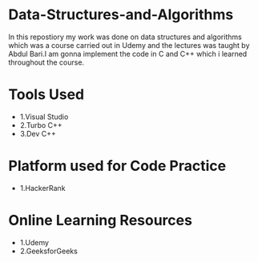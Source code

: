 # Data-Structures-and-Algorithms
In this repostiory my work was done on data structures and algorithms which was a course carried out in Udemy and the lectures was taught by Abdul Bari.I am gonna implement the code in C and C++ which i learned throughout the course.
# Tools Used
* 1.Visual Studio
* 2.Turbo C++
* 3.Dev C++
# Platform used for Code Practice
* 1.HackerRank
# Online Learning Resources
* 1.Udemy
* 2.GeeksforGeeks
